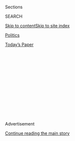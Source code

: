 <div id="app">

<div>

<div>

<div>

<div class="NYTAppHideMasthead css-1q2w90k e1suatyy0">

<div class="section css-ui9rw0 e1suatyy2">

<div class="css-eph4ug er09x8g0">

<div class="css-6n7j50">

</div>

<span class="css-1dv1kvn">Sections</span>

<div class="css-10488qs">

<span class="css-1dv1kvn">SEARCH</span>

</div>

[Skip to content](#site-content)[Skip to site
index](#site-index)

</div>

<div id="masthead-section-label" class="css-1wr3we4 eaxe0e00">

[Politics](https://www.nytimes.com/section/politics)

</div>

<div class="css-10698na e1huz5gh0">

</div>

</div>

<div id="masthead-bar-one" class="section hasLinks css-15hmgas e1csuq9d3">

<div class="css-uqyvli e1csuq9d0">

</div>

<div class="css-1uqjmks e1csuq9d1">

</div>

<div class="css-9e9ivx">

[](https://myaccount.nytimes.com/auth/login?response_type=cookie&client_id=vi)

</div>

<div class="css-1bvtpon e1csuq9d2">

[Today’s
Paper](https://www.nytimes.com/section/todayspaper)

</div>

</div>

</div>

</div>

<div data-aria-hidden="false">

<div id="site-content" data-role="main">

<div>

<div class="css-1aor85t" style="opacity:0.000000001;z-index:-1;visibility:hidden">

<div class="css-1hqnpie">

<div class="css-epjblv">

<span class="css-17xtcya">[Politics](/section/politics)</span><span class="css-x15j1o">|</span><span class="css-fwqvlz">‘It’s
About Time’: A Baby Comes to the Senate
Floor</span>

</div>

<div class="css-k008qs">

<div class="css-1iwv8en">

<span class="css-18z7m18"></span>

<div>

</div>

</div>

<span class="css-1n6z4y">https://nyti.ms/2K1jcKb</span>

<div class="css-1705lsu">

<div class="css-4xjgmj">

<div class="css-4skfbu" data-role="toolbar" data-aria-label="Social Media Share buttons, Save button, and Comments Panel with current comment count" data-testid="share-tools">

  - 
  - 
  - 
  - 
    
    <div class="css-6n7j50">
    
    </div>

  - 

</div>

</div>

</div>

</div>

</div>

</div>

<div id="NYT_TOP_BANNER_REGION" class="css-13pd83m">

</div>

<div id="top-wrapper" class="css-1sy8kpn">

<div id="top-slug" class="css-l9onyx">

Advertisement

</div>

[Continue reading the main
story](#after-top)

<div class="ad top-wrapper" style="text-align:center;height:100%;display:block;min-height:250px">

<div id="top" class="place-ad" data-position="top" data-size-key="top">

</div>

</div>

<div id="after-top">

</div>

</div>

<div id="sponsor-wrapper" class="css-1hyfx7x">

<div id="sponsor-slug" class="css-19vbshk">

Supported by

</div>

[Continue reading the main
story](#after-sponsor)

<div id="sponsor" class="ad sponsor-wrapper" style="text-align:center;height:100%;display:block">

</div>

<div id="after-sponsor">

</div>

</div>

<div class="css-ls6wgr ehdk2mb0">

# ‘It’s About Time’: A Baby Comes to the Senate Floor

</div>

<div class="css-79elbk" data-testid="photoviewer-wrapper">

<div class="css-z3e15g" data-testid="photoviewer-wrapper-hidden">

</div>

<div class="css-1a48zt4 ehw59r15" data-testid="photoviewer-children">

![<span class="css-16f3y1r e13ogyst0" data-aria-hidden="true">Senator
Tammy Duckworth, an Illinois Democrat, arrived at the Capitol with her
10-day-old daughter, Maile, on
Thursday.</span><span class="css-cnj6d5 e1z0qqy90" itemprop="copyrightHolder"><span class="css-1ly73wi e1tej78p0">Credit...</span><span><span>Erin
Schaff for The New York
Times</span></span></span>](https://static01.nyt.com/images/2018/04/20/us/politics/20dc-baby-sub/merlin_137064396_5f1f9650-fdca-437f-8cec-43cfea711c86-articleLarge.jpg?quality=75&auto=webp&disable=upscale)

</div>

</div>

<div class="css-xt80pu e12qa4dv0">

<div class="css-18e8msd">

<div class="css-vp77d3 epjyd6m0">

<div class="css-1baulvz">

By [<span class="css-1baulvz last-byline" itemprop="name">Sheryl Gay
Stolberg</span>](https://www.nytimes.com/by/sheryl-gay-stolberg)

</div>

</div>

  - April 19,
    2018

  - 
    
    <div class="css-4xjgmj">
    
    <div class="css-d8bdto" data-role="toolbar" data-aria-label="Social Media Share buttons, Save button, and Comments Panel with current comment count" data-testid="share-tools">
    
      - 
      - 
      - 
      - 
        
        <div class="css-6n7j50">
        
        </div>
    
      - 
    
    </div>
    
    </div>

</div>

</div>

<div class="section meteredContent css-1r7ky0e" name="articleBody" itemprop="articleBody">

<div class="css-1fanzo5 StoryBodyCompanionColumn">

<div class="css-53u6y8">

WASHINGTON — Maile Pearl Bowlsbey made history in the United States
Capitol on Thursday. And she’s only 10 days old.

Cradled in the arms of her mother, Senator [Tammy
Duckworth](https://www.nytimes.com/2020/07/08/us/politics/tucker-carlson-tammy-duckworth.html),
Democrat of Illinois, baby Maile (pronounced My-lee) now has the
distinction of being the first infant ever brought onto the Senate
floor. Ms. Duckworth brought her daughter to work so that she could be
with her baby and [vote against the confirmation of a new NASA
administrator](https://www.nytimes.com/2018/04/19/science/jim-bridenstine-nasa.html).
(Ms. Duckworth, too, has made history, by becoming the first senator to
[give birth while in
office](https://mobile.nytimes.com/2018/04/09/us/politics/tammy-duckworth-birth.html).)

Tough-minded and staid senators cooed and fussed. “She’s so beautiful,”
Senator Chuck Schumer, Democrat of New York, exclaimed. Reporters,
looking down from the balcony, responded with a collective “aaawwww.”
(“The press is finally interested in something worthwhile,” Mr.
Schumer quipped.)

Even Senator Mitch McConnell, the ordinarily dour Republican leader from
Kentucky, gave a little wave and smiled.

</div>

</div>

<div class="css-1fanzo5 StoryBodyCompanionColumn">

<div class="css-53u6y8">

Maile’s arrival was the product of several months of behind-the-scenes
negotiation in the hidebound Senate, whose rules until Wednesday barred
children from coming onto the Senate floor. A few months after Ms.
Duckworth announced she was pregnant, she asked Senator Amy Klobuchar of
Minnesota, the senior Democrat on the Senate Rules Committee, to help
her engineer a rule change, necessary because senators are required to
vote in person.

So it was that on Wednesday, senators voted unanimously that,
henceforth, both male and female senators will be permitted to bring
infants up to age one into the chamber. In an institution where a fair
number of members are in their 80s, this was a monumental change, hardly
as simple as it might seem.

First, Ms. Klobuchar said, there were the discussions over whether the
Senate floor would turn into some kind of nursery.

“But what if there are 10 babies on the floor of the Senate?” Senator
Orrin G. Hatch, 84, Republican of Utah, asked, according to The
Associated Press. Replied Ms. Klobuchar: “That would be wonderful and a
delight.”

Then came the concerns about whether there would be diaper changes. Or
breast-feeding. (Ms. Duckworth, Ms. Klobuchar said, has no intention of
doing either while on the Senate floor.)

</div>

</div>

<div class="css-1fanzo5 StoryBodyCompanionColumn">

<div class="css-53u6y8">

Some senators wanted an exception only for Ms. Duckworth, an option the
two women rejected because they felt it important for lawmakers to send
a message to the nation — and to women who might run — that the Senate
is a welcoming workplace. Some suggested Ms. Duckworth vote from the
Senate cloakroom, which lacks wheelchair access; Ms. Duckworth, a combat
veteran who lost both legs while serving in Iraq, uses a wheelchair.

And then there was the baby’s attire: “The baby will not be required to
wear pants or a skirt or a tie. The baby will be allowed to wear a baby
cap, unlike senators who can’t wear a hat,” Ms. Klobuchar rattled off
(Baby Maile wore a pink cap on Thursday.). “Senators are not allowed to
wear sneakers or flip flops, but they are allowed to wear orthopedic
shoes. The babies don’t have to wear shoes. They could wear baby
booties. The baby is also not required to wear a Senate pin, because it
would be dangerous.”

Maile’s Capitol debut came at a moment of high drama in the Senate, as
lawmakers were split along party lines while voting on the confirmation
of Jim Bridenstine to be the NASA administrator. With Vice President
Mike Pence on hand to break a possible tie, the Senate extended its
customary 15-minute voting window so that Ms. Duckworth could travel
from home, as the corridors buzzed with news of her impending arrival.
Earlier in the day, she had teased baby-lovers by posting a picture of
Maile’s outfit [on
Twitter](https://twitter.com/tammyduckworth/status/986990557166821376).

</div>

</div>

<div class="css-cfo9c3">

</div>

<div class="css-1fanzo5 StoryBodyCompanionColumn">

<div class="css-53u6y8">

Maile is the second child born to Ms. Duckworth and her husband, Bryan
Bowlsbey, who also have a three-year-old, named Abigail. As her
colleagues waited for her arrival, Ms. Klobuchar paced the Senate floor
like an expectant father.

Just outside the chamber, Senator Claire McCaskill, Democrat of
Missouri, lamented she had a plane to catch: “I’m going to miss a baby,
darn it,” she said.

But when the brass elevator doors opened in front of her, out came Ms.
Duckworth, her newborn child tucked against her chest, bundled in a
blanket. “Here she is\!” screamed Ms. McCaskill, who dashed onto the
Senate floor, announcing, “She’s coming\!”

</div>

</div>

<div class="css-1fanzo5 StoryBodyCompanionColumn">

<div class="css-53u6y8">

Ms. Duckworth wheeled in, to so much commotion that the reason she had
come — to vote on Mr. Bridenstine — was almost forgotten. She signaled
her disapproval, flashing a theatrical thumbs down, with baby Maile,
seemingly content, cuddled in her lap.

And she echoed the views of women everywhere as she arrived at the
Capitol: “It’s about time.”

</div>

</div>

</div>

<div>

</div>

<div>

</div>

<div>

</div>

<div>

<div id="bottom-wrapper" class="css-1ede5it">

<div id="bottom-slug" class="css-l9onyx">

Advertisement

</div>

[Continue reading the main
story](#after-bottom)

<div id="bottom" class="ad bottom-wrapper" style="text-align:center;height:100%;display:block;min-height:90px">

</div>

<div id="after-bottom">

</div>

</div>

</div>

</div>

</div>

## Site Index

<div>

</div>

## Site Information Navigation

  - [© <span>2020</span> <span>The New York Times
    Company</span>](https://help.nytimes.com/hc/en-us/articles/115014792127-Copyright-notice)

<!-- end list -->

  - [NYTCo](https://www.nytco.com/)
  - [Contact
    Us](https://help.nytimes.com/hc/en-us/articles/115015385887-Contact-Us)
  - [Work with us](https://www.nytco.com/careers/)
  - [Advertise](https://nytmediakit.com/)
  - [T Brand Studio](http://www.tbrandstudio.com/)
  - [Your Ad
    Choices](https://www.nytimes.com/privacy/cookie-policy#how-do-i-manage-trackers)
  - [Privacy](https://www.nytimes.com/privacy)
  - [Terms of
    Service](https://help.nytimes.com/hc/en-us/articles/115014893428-Terms-of-service)
  - [Terms of
    Sale](https://help.nytimes.com/hc/en-us/articles/115014893968-Terms-of-sale)
  - [Site
    Map](https://spiderbites.nytimes.com)
  - [Help](https://help.nytimes.com/hc/en-us)
  - [Subscriptions](https://www.nytimes.com/subscription?campaignId=37WXW)

</div>

</div>

</div>

</div>
